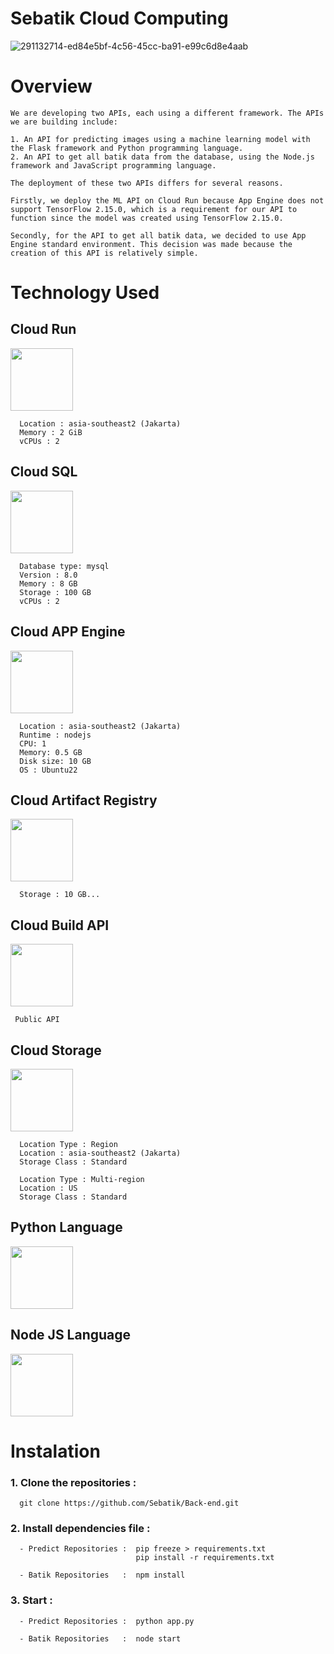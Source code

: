 # Sebatik Cloud Computing
![291132714-ed84e5bf-4c56-45cc-ba91-e99c6d8e4aab](https://github.com/Sebatik/Backend/assets/139910446/d2081f8b-56e5-4b31-ac7c-6377b6fd8f8a)

# Overview
```
We are developing two APIs, each using a different framework. The APIs we are building include:

1. An API for predicting images using a machine learning model with the Flask framework and Python programming language.
2. An API to get all batik data from the database, using the Node.js framework and JavaScript programming language.

The deployment of these two APIs differs for several reasons. 

Firstly, we deploy the ML API on Cloud Run because App Engine does not support TensorFlow 2.15.0, which is a requirement for our API to function since the model was created using TensorFlow 2.15.0.

Secondly, for the API to get all batik data, we decided to use App Engine standard environment. This decision was made because the creation of this API is relatively simple.
```

# Technology Used
## Cloud Run
<img src="https://github.com/Sebatik/Back-end/assets/139910446/29aa9e61-808d-4e69-a895-26c8084324cb" width="100px">

``` 
  Location : asia-southeast2 (Jakarta) 
  Memory : 2 GiB 
  vCPUs : 2 
```

## Cloud SQL
<img src="https://github.com/Sebatik/Back-end/assets/139910446/ffce3e5b-c850-4f59-bfed-a34f19d18ad5" width="100px">

``` 
  Database type: mysql
  Version : 8.0 
  Memory : 8 GB 
  Storage : 100 GB 
  vCPUs : 2
```
## Cloud APP Engine
<img src="https://github.com/Sebatik/Back-end/assets/139910446/95dce91a-2ccd-4dc0-ad9a-fb47e5ab90dd" width="100px">

``` 
  Location : asia-southeast2 (Jakarta)
  Runtime : nodejs
  CPU: 1
  Memory: 0.5 GB
  Disk size: 10 GB
  OS : Ubuntu22
```

## Cloud Artifact Registry
<img src="https://github.com/Sebatik/Back-end/assets/139910446/a4c5f82c-da4b-4144-8028-ff3a0ca90b67" width="100px">

``` 
  Storage : 10 GB...
```
## Cloud Build API
<img src="https://github.com/Sebatik/Back-end/assets/139910446/728995cc-9e66-4bf6-b7ab-b28b6421df8d" width="100px">

``` 
 Public API
```

## Cloud Storage
<img src="https://github.com/Sebatik/Back-end/assets/139910446/c0e17ab2-3069-4d72-beb8-8f10f9d8fce8" width="100px">

``` 
  Location Type : Region 
  Location : asia-southeast2 (Jakarta)
  Storage Class : Standard

  Location Type : Multi-region
  Location : US
  Storage Class : Standard
```
## Python Language
<img src="https://github.com/Sebatik/Back-end/assets/139910446/e8ce1600-4694-48f9-ad11-ffcdfcd63a04" width="100px">


## Node JS Language
<img src="https://github.com/Sebatik/Back-end/assets/139910446/a2560a8d-33af-470a-9e65-f7cfd41a2195" width="100px">


# Instalation
### 1. Clone the repositories : 
```
  git clone https://github.com/Sebatik/Back-end.git
```

### 2. Install dependencies file : 
```
  - Predict Repositories :  pip freeze > requirements.txt
                            pip install -r requirements.txt

  - Batik Repositories   :  npm install
```

### 3. Start : 
```
  - Predict Repositories :  python app.py

  - Batik Repositories   :  node start
```
